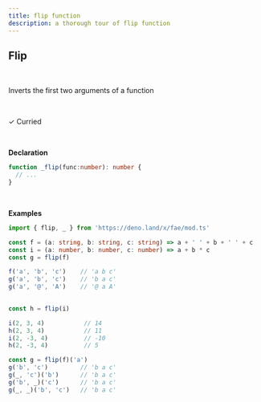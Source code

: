 ```yaml
---
title: flip function
description: a thorough tour of flip function
---
```


## Flip
<br>

Inverts the first two arguments of a function

<br>

&check; Curried

<br>


**Declaration**

```typescript
function _flip(func:number): number {
  // ...
}
```
<br>

**Examples**
```typescript
import { flip, _ } from 'https://deno.land/x/fae/mod.ts'

const f = (a: string, b: string, c: string) => a + ' ' + b + ' ' + c
const i = (a: number, b: number, c: number) => a + b * c
const g = flip(f)

f('a', 'b', 'c')    // 'a b c'
g('a', 'b', 'c')    // 'b a c'
g('a', '@', 'A')    // '@ a A'
  

const h = flip(i)

i(2, 3, 4)           // 14
h(2, 3, 4)           // 11
i(2, -3, 4)          // -10
h(2, -3, 4)          // 5

const g = flip(f)('a')
g('b', 'c')         // 'b a c'
g(_, 'c')('b')      // 'b a c'
g('b', _)('c')      // 'b a c'
g(_, _)('b', 'c')   // 'b a c'
```
